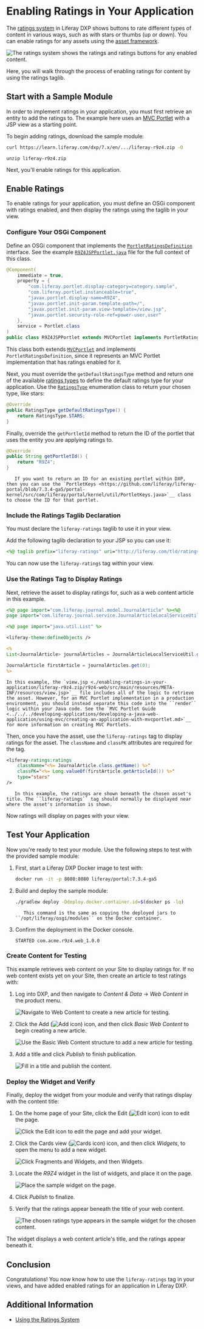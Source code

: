 # Enabling Ratings in Your Application

The [ratings system](../user-guide/using-the-ratings-system.md) in Liferay DXP shows buttons to rate different types of content in various ways, such as with stars or thumbs (up or down). You can enable ratings for any assets using the [asset framework]().

![The ratings system shows the ratings and ratings buttons for any enabled content.](./enabling-ratings-in-your-application/images/01.png)

Here, you will walk through the process of enabling ratings for content by using the ratings taglib.

## Start with a Sample Module

In order to implement ratings in your application, you must first retrieve an entity to add the ratings to. The example here uses an [MVC Portlet](../../../developing-applications/developing-a-java-web-application/using-mvc/creating-an-application-with-mvcportlet.md) with a JSP view as a starting point.

To begin adding ratings, download the sample module:

```bash
curl https://learn.liferay.com/dxp/7.x/en/.../liferay-r9z4.zip -O
```

```
unzip liferay-r9z4.zip
```

Next, you'll enable ratings for this application.

## Enable Ratings 

To enable ratings for your application, you must define an OSGi component with ratings enabled, and then display the ratings using the taglib in your view.

### Configure Your OSGi Component

Define an OSGi component that implements the [`PortletRatingsDefinition`](https://github.com/liferay/liferay-portal/blob/7.3.4-ga5/portal-kernel/src/com/liferay/ratings/kernel/definition/PortletRatingsDefinition.java) interface. See the example [`R9Z4JSPPortlet.java`](./enabling-ratings-in-your-application/liferay-r9z4.zip/r9z4-web/src/main/java/com/acme/r9z4/R9Z4JSPPortlet.java) file for the full context of this class.

```java
@Component(
    immediate = true,
    property = {
        "com.liferay.portlet.display-category=category.sample",
        "com.liferay.portlet.instanceable=true",
        "javax.portlet.display-name=R9Z4",
        "javax.portlet.init-param.template-path=/",
        "javax.portlet.init-param.view-template=/view.jsp",
        "javax.portlet.security-role-ref=power-user,user"
    },
    service = Portlet.class
)
public class R9Z4JSPPortlet extends MVCPortlet implements PortletRatingsDefinition {
```

This class both extends [`MVCPortlet`](https://github.com/liferay/liferay-portal/blob/7.3.4-ga5/portal-kernel/src/com/liferay/portal/kernel/portlet/bridges/mvc/MVCPortlet.java) and implements `PortletRatingsDefinition`, since it represents an MVC Portlet implementation that has ratings enabled for it.

Next, you must override the `getDefaultRatingsType` method and return one of the available [ratings types](../user-guide/using-the-ratings-system.md#ratings-types) to define the default ratings type for your application. Use the [`RatingsType`](https://github.com/liferay/liferay-portal/blob/7.3.4-ga5/portal-kernel/src/com/liferay/ratings/kernel/RatingsType.java) enumeration class to return your chosen type, like stars:

```java
@Override
public RatingsType getDefaultRatingsType() {
    return RatingsType.STARS;
}
```

Finally, override the `getPortletId` method to return the ID of the portlet that uses the entity you are applying ratings to.

```java
@Override
public String getPortletId() {
    return "R9Z4";
}
```

```tip::
   If you want to return an ID for an existing portlet within DXP, then you can use the `PortletKeys <https://github.com/liferay/liferay-portal/blob/7.3.4-ga5/portal-kernel/src/com/liferay/portal/kernel/util/PortletKeys.java>`__ class to choose the ID for that portlet.
```

### Include the Ratings Taglib Declaration

You must declare the `liferay-ratings` taglib to use it in your view.

Add the following taglib declaration to your JSP so you can use it:

```jsp
<%@ taglib prefix="liferay-ratings" uri="http://liferay.com/tld/ratings" %>
```

You can now use the `liferay-ratings` tag within your view.

### Use the Ratings Tag to Display Ratings

Next, retrieve the asset to display ratings for, such as a web content article in this example.

```jsp
<%@ page import="com.liferay.journal.model.JournalArticle" %><%@
page import="com.liferay.journal.service.JournalArticleLocalServiceUtil" %>

<%@ page import="java.util.List" %>

<liferay-theme:defineObjects />

<%
List<JournalArticle> journalArticles = JournalArticleLocalServiceUtil.getArticles(themeDisplay.getScopeGroupId());

JournalArticle firstArticle = journalArticles.get(0);
%>
```

```note::
In this example, the `view.jsp <./enabling-ratings-in-your-application/liferay-r9z4.zip/r9z4-web/src/main/resources/META-INF/resources/view.jsp>`__ file includes all of the logic to retrieve the asset. However, for an MVC Portlet implementation in a production environment, you should instead separate this code into the ``render`` logic within your Java code. See the `MVC Portlet Guide <../../../developing-applications/developing-a-java-web-application/using-mvc/creating-an-application-with-mvcportlet.md>`__ for more information on creating MVC Portlets.
```

Then, once you have the asset, use the `liferay-ratings` tag to display ratings for the asset. The `className` and `classPK` attributes are required for the tag.

```jsp
<liferay-ratings:ratings
    className="<%= JournalArticle.class.getName() %>"
    classPK="<%= Long.valueOf(firstArticle.getArticleId()) %>"
    type="stars"
/>
```

```tip::
   In this example, the ratings are shown beneath the chosen asset's title. The ``liferay-ratings`` tag should normally be displayed near where the asset's information is shown.
```

Now ratings will display on pages with your view.

## Test Your Application

Now you're ready to test your module. Use the following steps to test with the provided sample module:

1. First, start a Liferay DXP Docker image to test with:

    ```bash
    docker run -it -p 8080:8080 liferay/portal:7.3.4-ga5
    ```

1. Build and deploy the sample module:

    ```bash
    ./gradlew deploy -Ddeploy.docker.container.id=$(docker ps -lq)
    ```

    ```note::
       This command is the same as copying the deployed jars to ``/opt/liferay/osgi/modules`` on the Docker container.
    ```

1. Confirm the deployment in the Docker console.

    ```
    STARTED com.acme.r9z4.web_1.0.0
    ```

### Create Content for Testing

This example retrieves web content on your Site to display ratings for. If no web content exists yet on your Site, then create an article to test ratings with:

1. Log into DXP, and then navigate to _Content & Data_ &rarr; _Web Content_ in the product menu.

    ![Navigate to Web Content to create a new article for testing.](./enabling-ratings-in-your-application/images/02.png)

1. Click the Add (![Add icon](../../../images/icon-add.png)) icon, and then click _Basic Web Content_ to begin creating a new article.

    ![Use the Basic Web Content structure to add a new article for testing.](./enabling-ratings-in-your-application/images/03.png)

1. Add a title and click _Publish_ to finish publication.

    ![Fill in a title and publish the content.](./enabling-ratings-in-your-application/images/04.png)

### Deploy the Widget and Verify

Finally, deploy the widget from your module and verify that ratings display with the content title:

1. On the home page of your Site, click the Edit (![Edit icon](../../../images/icon-edit.png)) icon to edit the page.

    ![Click the Edit icon to edit the page and add your widget.](./enabling-ratings-in-your-application/images/05.png)

1. Click the Cards view (![Cards icon](../../../images/icon-view-type-cards.png)) icon, and then click _Widgets_, to open the menu to add a new widget.

    ![Click Fragments and Widgets, and then Widgets.](./enabling-ratings-in-your-application/images/06.png)

1. Locate the _R9Z4_ widget in the list of widgets, and place it on the page.

    ![Place the sample widget on the page.](./enabling-ratings-in-your-application/images/07.png)

1. Click _Publish_ to finalize.

1. Verify that the ratings appear beneath the title of your web content.

    ![The chosen ratings type appears in the sample widget for the chosen content.](./enabling-ratings-in-your-application/images/08.png)

The widget displays a web content article's title, and the ratings appear beneath it.

## Conclusion

Congratulations! You now know how to use the `liferay-ratings` tag in your views, and have added enabled ratings for an application in Liferay DXP.

## Additional Information

* [Using the Ratings System](../user-guide/using-the-ratings-system.md)